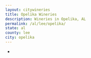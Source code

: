 ```yaml
---
layout: citywineries
title: Opelika Wineries
description: Wineries in Opelika, AL
permalink: /al/lee/opelika/
state: al
county: lee
city: opelika
---
```

-
